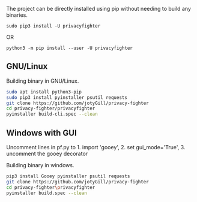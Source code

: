 The project can be directly installed using pip without needing to build any binaries.

`sudo pip3 install -U privacyfighter`

OR

`python3 -m pip install --user -U privacyfighter`


## GNU/Linux
Building binary in GNU/Linux.

```bash
sudo apt install python3-pip
sudo pip3 install pyinstaller psutil requests
git clone https://github.com/jotyGill/privacy-fighter
cd privacy-fighter/privacyfighter
pyinstaller build-cli.spec --clean
```

## Windows with GUI
Uncomment lines in pf.py to 1. import 'gooey', 2. set gui_mode='True', 3. uncomment the gooey decorator

Building binary in windows.

```bash
pip3 install Gooey pyinstaller psutil requests
git clone https://github.com/jotyGill/privacy-fighter
cd privacy-fighter\privacyfighter
pyinstaller build.spec --clean
```
